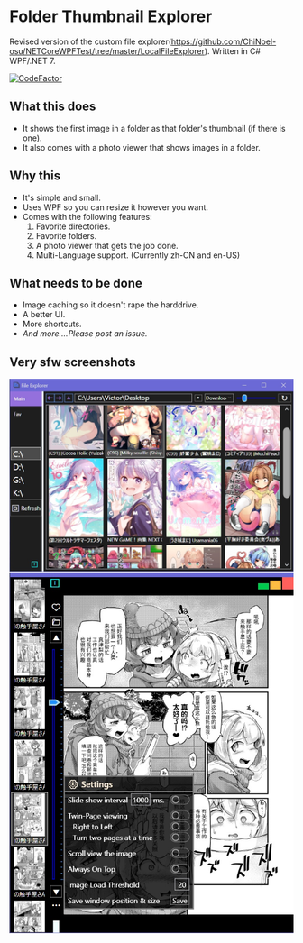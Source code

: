 # Folder Thumbnail Explorer
Revised version of the custom file explorer(https://github.com/ChiNoel-osu/NETCoreWPFTest/tree/master/LocalFileExplorer). Written in C# WPF/.NET 7.

[![CodeFactor](https://www.codefactor.io/repository/github/chinoel-osu/folderthumbnailexplorer/badge)](https://www.codefactor.io/repository/github/chinoel-osu/folderthumbnailexplorer)

## What this does
- It shows the first image in a folder as that folder's thumbnail (if there is one).
- It also comes with a photo viewer that shows images in a folder.

## Why this
- It's simple and small.
- Uses WPF so you can resize it however you want.
- Comes with the following features:
	1. Favorite directories.
	2. Favorite folders.
	3. A photo viewer that gets the job done.
	4. Multi-Language support. (Currently zh-CN and en-US)

## What needs to be done
- Image caching so it doesn't rape the harddrive.
- A better UI.
- More shortcuts.
- *And more....Please post an issue.*

## Very sfw screenshots
![A screenshot of the software's main page. ](./ReadmeResource/Mainpage.jpg?raw=true "Main Page")
![A screenshot of the Photo Viewer.](./ReadmeResource/PhotoViewer.jpg?raw=true "Photo Viewer")

